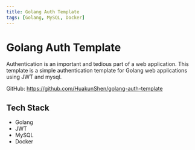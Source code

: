 ```yaml
---
title: Golang Auth Template
tags: [Golang, MySQL, Docker]
---
```


# Golang Auth Template

Authentication is an important and tedious part of a web application. This template is a simple authentication template for Golang web applications using JWT and mysql.

GitHub: https://github.com/HuakunShen/golang-auth-template

## Tech Stack

- Golang
- JWT
- MySQL
- Docker

